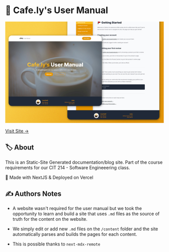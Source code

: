 # 📔 Cafe.ly's User Manual

![site preview image](https://raw.githubusercontent.com/seajayrubynose/cafely-pictures/master/meta/manual_preview_markdown.jpg)

[Visit Site &rarr;](https://cafely-manual.vercel.app/)

## 🏷️ About

This is an Static-Site Generated documentation/blog site. Part of the course requirements for our CIT 214 - Software Engineeering class.

🔺 Made with NextJS & Deployed on Vercel

## ✍ Authors Notes

- A website wasn't required for the user manual but we took the opportunity to learn and build a site that uses `.md` files as the source of truth for the content on the website.

- We simply edit or add new `.md` files on the `/content` folder and the site automatically parses and builds the pages for each content.

- This is possible thanks to `next-mdx-remote`
